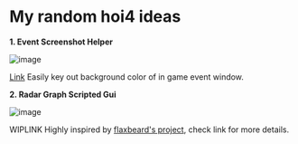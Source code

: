 # My random hoi4 ideas
**1. Event Screenshot Helper**

![image](https://github.com/CMCMC404/CM-HOI4-Random-Crap/assets/69458655/68b6d069-4617-44ec-a2f8-8b2c464ef614)

  [Link](https://github.com/CMCMC404/CM-HOI4-Random-Crap/tree/green_screen) 
  Easily key out background color of in game event window.
  
 **2. Radar Graph Scripted Gui**

![image](https://github.com/CMCMC404/CM-HOI4-Random-Crap/assets/69458655/578963a8-1d2d-4531-8046-c6bcc21f70a2)

  WIPLINK 
  Highly inspired by [flaxbeard's project](https://github.com/Flaxbeard/hoi4-scripted-graphs/tree/main), check link for more details.

  
